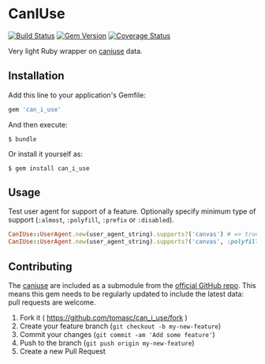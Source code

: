 # CanIUse

[![Build Status](https://travis-ci.org/tomasc/can_i_use.svg)](https://travis-ci.org/tomasc/can_i_use) [![Gem Version](https://badge.fury.io/rb/can_i_use.svg)](http://badge.fury.io/rb/can_i_use) [![Coverage Status](https://img.shields.io/coveralls/tomasc/can_i_use.svg)](https://coveralls.io/r/tomasc/can_i_use)

Very light Ruby wrapper on [caniuse](http://www.caniuse.com) data.

## Installation

Add this line to your application's Gemfile:

```ruby
gem 'can_i_use'
```

And then execute:

```
$ bundle
```

Or install it yourself as:

```
$ gem install can_i_use
```

## Usage

Test user agent for support of a feature. Optionally specify minimum type of support (`:almost`, `:polyfill`, `:prefix` or `:disabled`).

```ruby
CanIUse::UserAgent.new(user_agent_string).supports?('canvas') # => true
CanIUse::UserAgent.new(user_agent_string).supports?('canvas', :polyfill) # => true
```

## Contributing

The [caniuse](http://www.caniuse.com) are included as a submodule from the [official GitHub repo](https://github.com/fyrd/caniuse). This means this gem needs to be regularly updated to include the latest data: pull requests are welcome.

1. Fork it ( https://github.com/tomasc/can_i_use/fork )
2. Create your feature branch (`git checkout -b my-new-feature`)
3. Commit your changes (`git commit -am 'Add some feature'`)
4. Push to the branch (`git push origin my-new-feature`)
5. Create a new Pull Request
